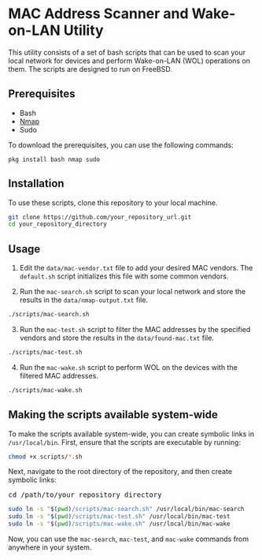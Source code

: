 # MAC Address Scanner and Wake-on-LAN Utility

This utility consists of a set of bash scripts that can be used to scan your local network for devices and perform Wake-on-LAN (WOL) operations on them. The scripts are designed to run on FreeBSD.

## Prerequisites

- Bash
- [Nmap](https://nmap.org/)
- Sudo

To download the prerequisites, you can use the following commands:

```
pkg install bash nmap sudo
```

## Installation

To use these scripts, clone this repository to your local machine.

```bash
git clone https://github.com/your_repository_url.git
cd your_repository_directory
```

## Usage

1. Edit the `data/mac-vendor.txt` file to add your desired MAC vendors. The `default.sh` script initializes this file with some common vendors.

2. Run the `mac-search.sh` script to scan your local network and store the results in the `data/nmap-output.txt` file.

```bash
./scripts/mac-search.sh
```

3. Run the `mac-test.sh` script to filter the MAC addresses by the specified vendors and store the results in the `data/found-mac.txt` file.

```bash
./scripts/mac-test.sh
```

4. Run the `mac-wake.sh` script to perform WOL on the devices with the filtered MAC addresses.

```bash
./scripts/mac-wake.sh
```

## Making the scripts available system-wide

To make the scripts available system-wide, you can create symbolic links in `/usr/local/bin`. First, ensure that the scripts are executable by running:

```bash
chmod +x scripts/*.sh
```

Next, navigate to the root directory of the repository, and then create symbolic links:

<pre>
cd /path/to/your_repository_directory
</pre>

```bash
sudo ln -s "$(pwd)/scripts/mac-search.sh" /usr/local/bin/mac-search
sudo ln -s "$(pwd)/scripts/mac-test.sh" /usr/local/bin/mac-test
sudo ln -s "$(pwd)/scripts/mac-wake.sh" /usr/local/bin/mac-wake
```

Now, you can use the `mac-search`, `mac-test`, and `mac-wake` commands from anywhere in your system.
